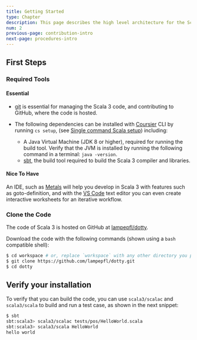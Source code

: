 ```yaml
---
title: Getting Started
type: Chapter
description: This page describes the high level architecture for the Scala 3 compiler.
num: 2
previous-page: contribution-intro
next-page: procedures-intro
---
```


## First Steps

### Required Tools

#### Essential

- [git] is essential for managing the Scala 3 code, and contributing to GitHub, where the code is hosted.

- The following dependencies can be installed with [Coursier] CLI by running `cs setup`, (see
  [Single command Scala setup][cs-setup-blog]) including:
  - A Java Virtual Machine (JDK 8 or higher), required for running the build tool. Verify that the JVM is
    installed by running the following command in a terminal: `java -version`.
  - [sbt], the build tool required to build the Scala 3 compiler and libraries.

#### Nice To Have

An IDE, such as [Metals] will help you develop in Scala 3 with features such as goto-definition,
and with the [VS Code][vs-code] text editor you can even create interactive worksheets for an
iterative workflow.

### Clone the Code
The code of Scala 3 is hosted on GitHub at [lampepfl/dotty].

Download the code with the following commands (shown using a `bash` compatible shell):

```bash
$ cd workspace # or, replace `workspace` with any other directory you prefer
$ git clone https://github.com/lampepfl/dotty.git
$ cd dotty
```

## Verify your installation

To verify that you can build the code, you can use `scala3/scalac` and `scala3/scala` to build
and run a test case, as shown in the next snippet:
```bash
$ sbt
sbt:scala3> scala3/scalac tests/pos/HelloWorld.scala
sbt:scala3> scala3/scala HelloWorld
hello world
```


[git]: https://git-scm.com
[cs-setup-blog]: https://alexarchambault.github.io/posts/2020-09-21-cs-setup.html
[sbt]: https://www.scala-sbt.org/
[Metals]: https://scalameta.org/metals/
[Coursier]: https://get-coursier.io/docs/cli-installation
[vs-code]: https://code.visualstudio.com
[lampepfl/dotty]: https://github.com/lampepfl/dotty
